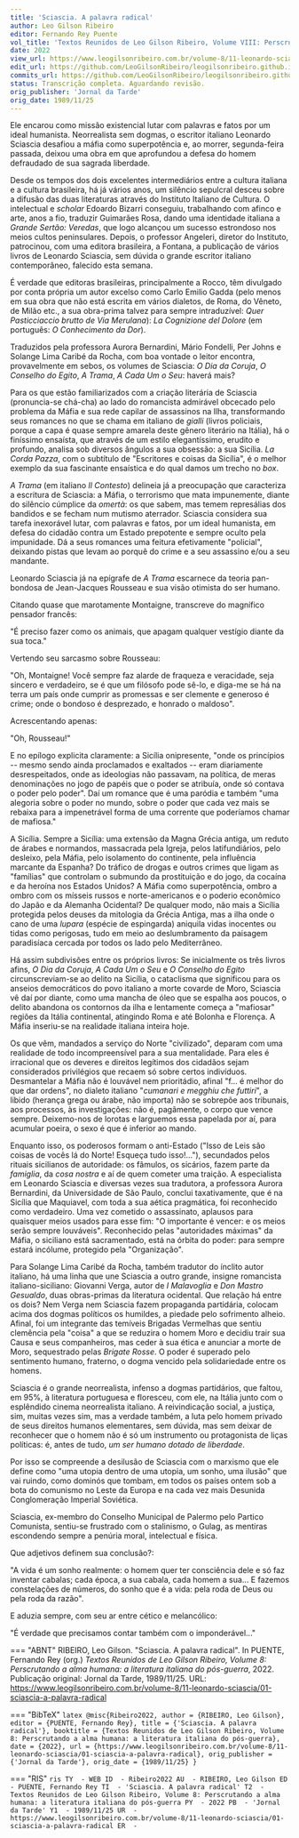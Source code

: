 ```yaml
---
title: 'Sciascia. A palavra radical'
author: Leo Gilson Ribeiro
editor: Fernando Rey Puente
vol_title: 'Textos Reunidos de Leo Gilson Ribeiro, Volume VIII: Perscrutando a alma humana: a literatura italiana do pós-guerra'
date: 2022
view_url: https://www.leogilsonribeiro.com.br/volume-8/11-leonardo-sciascia/01-sciascia-a-palavra-radical
edit_url: https://github.com/LeoGilsonRibeiro/leogilsonribeiro.github.io/edit/main//docs/markdown/volume-8/11-leonardo-sciascia/01-sciascia-a-palavra-radical.md
commits_url: https://github.com/LeoGilsonRibeiro/leogilsonribeiro.github.io/commits/main/docs/markdown/volume-8/11-leonardo-sciascia/01-sciascia-a-palavra-radical.md
status: Transcrição completa. Aguardando revisão.
orig_publisher: 'Jornal da Tarde'
orig_date: 1989/11/25
---
```


Ele encarou como missão existencial lutar com palavras e fatos por um ideal humanista. Neorrealista sem dogmas, o escritor italiano Leonardo Sciascia desafiou a máfia como superpotência e, ao morrer, segunda-feira passada, deixou uma obra em que aprofundou a defesa do homem defraudado de sua sagrada liberdade.

Desde os tempos dos dois excelentes intermediários entre a cultura italiana e a cultura brasileira, há já vários anos, um silêncio sepulcral desceu sobre a difusão das duas literaturas através do Instituto Italiano de Cultura. O intelectual e *scholar* Edoardo Bizarri conseguiu, trabalhando com afinco e arte, anos a fio, traduzir Guimarães Rosa, dando uma identidade italiana a *Grande Sertão: Veredas*, que logo alcançou um sucesso estrondoso nos meios cultos peninsulares. Depois, o professor Angeleri, diretor do Instituto, patrocinou, com uma editora brasileira, a Fontana, a publicação de vários livros de Leonardo Sciascia, sem dúvida o grande escritor italiano contemporâneo, falecido esta semana.

É verdade que editoras brasileiras, principalmente a Rocco, têm divulgado por conta própria um autor excelso como Carlo Emilio Gadda (pelo menos em sua obra que não está escrita em vários dialetos, de Roma, do Vêneto, de Milão etc., a sua obra-prima talvez para sempre intraduzível: *Quer Pasticciaccio brutto de Via Merulana*): *La Cognizione del Dolore* (em português: *O Conhecimento da Dor*).

Traduzidos pela professora Aurora Bernardini, Mário Fondelli, Per Johns e Solange Lima Caribé da Rocha, com boa vontade o leitor encontra, provavelmente em sebos, os volumes de Sciascia: *O Dia da Coruja*, *O Conselho do Egito*, *A Trama*, *A Cada Um o Seu*: haverá mais?

Para os que estão familiarizados com a criação literária de Sciascia (pronuncia-se chá-cha) ao lado do romancista admirável obcecado pelo problema da Máfia e sua rede capilar de assassinos na Ilha, transformando seus romances no que se chama em italiano de *gialli* (livros policiais, porque a capa é quase sempre amarela deste gênero literário na Itália), há o finíssimo ensaísta, que através de um estilo elegantíssimo, erudito e profundo, analisa sob diversos ângulos a sua obsessão: a sua Sicília. *La Corda Pazza*, com o subtítulo de "Escritores e coisas da Sicília", é o melhor exemplo da sua fascinante ensaística e do qual damos um trecho no *box*.

*A Trama* (em italiano *Il Contesto*) delineia já a preocupação que caracteriza a escritura de Sciascia: a Máfia, o terrorismo que mata impunemente, diante do silêncio cúmplice da *omertà*: os que sabem, mas temem represálias dos bandidos e se fecham num mutismo aterrador. Sciascia considera sua tarefa inexorável lutar, com palavras e fatos, por um ideal humanista, em defesa do cidadão contra um Estado prepotente e sempre oculto pela impunidade. Dá a seus romances uma feitura efetivamente "policial", deixando pistas que levam ao porquê do crime e a seu assassino e/ou a seu mandante.

Leonardo Sciascia já na epígrafe de *A Trama* escarnece da teoria pan-bondosa de Jean-Jacques Rousseau e sua visão otimista do ser humano.

Citando quase que marotamente Montaigne, transcreve do magnífico pensador francês:

"É preciso fazer como os animais, que apagam qualquer vestígio diante da sua toca."

Vertendo seu sarcasmo sobre Rousseau:

"Oh, Montaigne! Você sempre faz alarde de fraqueza e veracidade, seja sincero e verdadeiro, se é que um filósofo pode sê-lo, e diga-me se há na terra um país onde cumprir as promessas e ser clemente e generoso é crime; onde o bondoso é desprezado, e honrado o maldoso".

Acrescentando apenas:

"Oh, Rousseau!"

E no epílogo explicita claramente: a Sicília onipresente, "onde os princípios -- mesmo sendo ainda proclamados e exaltados -- eram diariamente desrespeitados, onde as ideologias não passavam, na política, de meras denominações no jogo de papéis que o poder se atribuía, onde só contava o poder pelo poder". Daí um romance que é uma paródia e também "uma alegoria sobre o poder no mundo, sobre o poder que cada vez mais se rebaixa para a impenetrável forma de uma corrente que poderíamos chamar de mafiosa."

A Sicília. Sempre a Sicília: uma extensão da Magna Grécia antiga, um reduto de árabes e normandos, massacrada pela Igreja, pelos latifundiários, pelo desleixo, pela Máfia, pelo isolamento do continente, pela influência marcante da Espanha? Do tráfico de drogas e outros crimes que ligam as "famílias" que controlam o submundo da prostituição e do jogo, da cocaína e da heroína nos Estados Unidos? A Máfia como superpotência, ombro a ombro com os mísseis russos e norte-americanos e o poderio econômico do Japão e da Alemanha Ocidental? De qualquer modo, não mais a Sicília protegida pelos deuses da mitologia da Grécia Antiga, mas a ilha onde o cano de uma *lupara* (espécie de espingarda) aniquila vidas inocentes ou tidas como perigosas, tudo em meio ao deslumbramento da paisagem paradisíaca cercada por todos os lado pelo Mediterrâneo.

Há assim subdivisões entre os próprios livros: Se inicialmente os três livros afins, *O Dia da Coruja*, *A Cada Um o Seu* e *O Conselho do Egito* circunscreviam-se ao delito na Sicília, o cataclisma que significou para os anseios democráticos do povo italiano a morte covarde de Moro, Sciascia vê daí por diante, como uma mancha de óleo que se espalha aos poucos, o delito abandona os contornos da ilha e lentamente começa a "mafiosar" regiões da Itália continental, atingindo Roma e até Bolonha e Florença. A Máfia inseriu-se na realidade italiana inteira hoje.

Os que vêm, mandados a serviço do Norte "civilizado", deparam com uma realidade de todo incompreensível para a sua mentalidade. Para eles é irracional que os deveres e direitos legítimos dos cidadãos sejam considerados privilégios que recaem só sobre certos indivíduos. Desmantelar a Máfia não é louvável nem prioritádio, afinal "f\... é melhor do que dar ordens", no dialeto italiano "*cumanari e megghiu che futtiri*", a libido (herança grega ou árabe, não importa) não se sobrepõe aos tribunais, aos processos, às investigações: não é, pagãmente, o corpo que vence sempre. Deixemo-nos de lorotas e larguemos essa papelada por aí, para acumular poeira, o sexo é que é inferior ao mando.

Enquanto isso, os poderosos formam o anti-Estado ("Isso de Leis são coisas de vocês lá do Norte! Esqueça tudo isso!\..."), secundados pelos rituais sicilianos de autoridade: os fâmulos, os sicários, fazem parte da *famiglia*, da *cosa nostra* e aí de quem cometer uma traição. A especialista em Leonardo Sciascia e diversas vezes sua tradutora, a professora Aurora Bernardini, da Universidade de São Paulo, conclui taxativamente, que é na Sicília que Maquiavel, com toda a sua aética pragmática, foi reconhecido como verdadeiro. Uma vez cometido o assassinato, aplausos para quaisquer meios usados para esse fim: "O importante é vencer: e os meios serão sempre louváveis". Reconhecido pelas "autoridades máximas" da Máfia, o siciliano está sacramentado, está na órbita do poder: para sempre estará incólume, protegido pela "Organização".

Para Solange Lima Caribé da Rocha, também tradutor do ínclito autor italiano, há uma linha que une Sciascia a outro grande, insigne romancista italiano-siciliano: Giovanni Verga, autor de *I Malavoglia* e *Don Mastro Gesualdo*, duas obras-primas da literatura ocidental. Que relação há entre os dois? Nem Verga nem Sciascia fazem propaganda partidária, colocam acima dos dogmas políticos os humildes, a piedade pelo sofrimento alheio. Afinal, foi um integrante das temíveis Brigadas Vermelhas que sentiu clemência pela "coisa" a que se reduzira o homem Moro e decidiu trair sua Causa e seus companheiros, mas ceder à sua ética e anunciar a morte de Moro, sequestrado pelas *Brigate Rosse*. O poder é superado pelo sentimento humano, fraterno, o dogma vencido pela solidariedade entre os homens.

Sciascia é o grande neorrealista, infenso a dogmas partidários, que faltou, em 95%, à literatura portuguesa e floresceu, com ele, na Itália junto com o esplêndido cinema neorrealista italiano. A reivindicação social, a justiça, sim, muitas vezes sim, mas a verdade também, a luta pelo homem privado de seus direitos humanos elementares, sem dúvida, mas sem deixar de reconhecer que o homem não é só um instrumento ou protagonista de liças políticas: é, antes de tudo, *um ser humano dotado de liberdade*.

Por isso se compreende a desilusão de Sciascia com o marxismo que ele define como "uma utopia dentro de uma utopia, um sonho, uma ilusão" que vai ruindo, como dominós que tombam, em todos os países ontem sob a bota do comunismo no Leste da Europa e na cada vez mais Desunida Conglomeração Imperial Soviética.

Sciascia, ex-membro do Conselho Municipal de Palermo pelo Partico Comunista, sentiu-se frustrado com o stalinismo, o Gulag, as mentiras escondendo sempre a penúria moral, intelectual e física.

Que adjetivos definem sua conclusão?:

"A vida é um sonho realmente: o homem quer ter consciência dele e só faz inventar cabalas; cada época, a sua cabala, cada homem a sua\... E fazemos constelações de números, do sonho que é a vida: pela roda de Deus ou pela roda da razão".

E aduzia sempre, com seu ar entre cético e melancólico:

"É verdade que precisamos contar também com o imponderável\..."


=== "ABNT"
    RIBEIRO, Leo Gilson. "Sciascia. A palavra radical". In PUENTE, Fernando Rey (org.) <em>Textos Reunidos de Leo Gilson Ribeiro, Volume 8: Perscrutando a alma humana: a literatura italiana do pós-guerra</em>, 2022. Publicação original: Jornal da Tarde, 1989/11/25. URL: <a href="stable_url">https://www.leogilsonribeiro.com.br/volume-8/11-leonardo-sciascia/01-sciascia-a-palavra-radical</a>

=== "BibTeX"
    ```latex
    @misc{Ribeiro2022,
    author = {RIBEIRO, Leo Gilson},
    editor = {PUENTE, Fernando Rey},
    title = {'Sciascia. A palavra radical'},
    booktitle = {Textos Reunidos de Leo Gilson Ribeiro, Volume 8: Perscrutando a alma humana: a literatura italiana do pós-guerra},
    date = {2022},
    url = {https://www.leogilsonribeiro.com.br/volume-8/11-leonardo-sciascia/01-sciascia-a-palavra-radical},
    orig_publisher = {'Jornal da Tarde'},
    orig_date = {1989/11/25}
    }
    ```

=== "RIS"
    ```ris
    TY  - WEB
    ID  - Ribeiro2022
    AU  - RIBEIRO, Leo Gilson
    ED  - PUENTE, Fernando Rey
    TI  - 'Sciascia. A palavra radical'
    T2  - Textos Reunidos de Leo Gilson Ribeiro, Volume 8: Perscrutando a alma humana: a literatura italiana do pós-guerra
    PY  - 2022
    PB  - 'Jornal da Tarde'
    Y1  - 1989/11/25
    UR  - https://www.leogilsonribeiro.com.br/volume-8/11-leonardo-sciascia/01-sciascia-a-palavra-radical
    ER  - 
    ```
